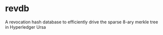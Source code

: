 # revdb
A revocation hash database to efficiently drive the sparse 8-ary merkle tree in Hyperledger Ursa
